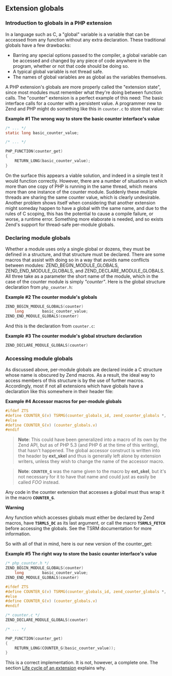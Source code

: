 Extension globals
-----------------

### Introduction to globals in a PHP extension

In a language such as C, a "global" variable is a variable that can be
accessed from any function without any extra declaration. These
traditional globals have a few drawbacks:

-   <span class="simpara"> Barring any special options passed to the
    compiler, a global variable can be accessed and changed by any piece
    of code anywhere in the program, whether or not that code should be
    doing so. </span>
-   <span class="simpara"> A typical global variable is not thread safe.
    </span>
-   <span class="simpara"> The names of global variables are as global
    as the variables themselves. </span>

A PHP extension's globals are more properly called the "extension
state", since most modules must remember what they're doing between
function calls. The "counter" extension is a perfect example of this
need: The basic interface calls for a counter with a persistent value. A
programmer new to Zend and PHP might do something like this in
`counter.c` to store that value:

**Example \#1 The wrong way to store the basic counter interface's
value**

``` c
/* ... */
static long basic_counter_value;

/* ... */

PHP_FUNCTION(counter_get)
{
    RETURN_LONG(basic_counter_value);
}
```

On the surface this appears a viable solution, and indeed in a simple
test it would function correctly. However, there are a number of
situations in which more than one copy of PHP is running in the same
thread, which means more than one instance of the counter module.
Suddenly these multiple threads are sharing the same counter value,
which is clearly undesirable. Another problem shows itself when
considering that another extension might someday happen to have a global
with the same name, and due to the rules of C scoping, this has the
potential to cause a compile failure, or worse, a runtime error.
Something more elaborate is needed, and so exists Zend's support for
thread-safe per-module globals.

### Declaring module globals

Whether a module uses only a single global or dozens, they must be
defined in a structure, and that structure must be declared. There are
some macros that assist with doing so in a way that avoids name
conflicts between modules: <span
class="function">ZEND\_BEGIN\_MODULE\_GLOBALS</span>, <span
class="function">ZEND\_END\_MODULE\_GLOBALS</span>, and <span
class="function">ZEND\_DECLARE\_MODULE\_GLOBALS</span>. All three take
as a parameter the short name of the module, which in the case of the
counter module is simply *"counter"*. Here is the global structure
declaration from `php_counter.h`:

**Example \#2 The counter module's globals**

``` c
ZEND_BEGIN_MODULE_GLOBALS(counter)
    long        basic_counter_value;
ZEND_END_MODULE_GLOBALS(counter)
```

And this is the declaration from `counter.c`:

**Example \#3 The counter module's global structure declaration**

``` c
ZEND_DECLARE_MODULE_GLOBALS(counter)
```

### Accessing module globals

As discussed above, per-module globals are declared inside a C structure
whose name is obscured by Zend macros. As a result, the ideal way to
access members of this structure is by the use of further macros.
Accordingly, most if not all extensions which have globals have a
declaration like this somewhere in their header file:

**Example \#4 Accessor macros for per-module globals**

``` c
#ifdef ZTS
#define COUNTER_G(v) TSRMG(counter_globals_id, zend_counter_globals *, v)
#else
#define COUNTER_G(v) (counter_globals.v)
#endif
```

> **Note**: <span class="simpara"> This could have been generalized into
> a macro of its own by the Zend API, but as of PHP 5.3 (and PHP 6 at
> the time of this writing), that hasn't happened. The global accessor
> construct is written into the header by **ext\_skel** and thus is
> generally left alone by extension writers, unless they wish to change
> the name of the accessor macro. </span>

> **Note**: <span class="simpara"> **`COUNTER_G`** was the name given to
> the macro by **ext\_skel**, but it's not necessary for it to have that
> name and could just as easily be called *FOO* instead. </span>

Any code in the counter extension that accesses a global must thus wrap
it in the macro **`COUNTER_G`**.

**Warning**

Any function which accesses globals must either be declared by Zend
macros, have **`TSRMLS_DC`** as its last argument, or call the macro
**`TSRMLS_FETCH`** before accessing the globals. See the TSRM
documentation for more information.

So with all of that in mind, here is our new version of the <span
class="function">counter\_get</span>:

**Example \#5 The right way to store the basic counter interface's
value**

``` c
/* php_counter.h */
ZEND_BEGIN_MODULE_GLOBALS(counter)
    long        basic_counter_value;
ZEND_END_MODULE_GLOBALS(counter)

#ifdef ZTS
#define COUNTER_G(v) TSRMG(counter_globals_id, zend_counter_globals *, v)
#else
#define COUNTER_G(v) (counter_globals.v)
#endif

/* counter.c */
ZEND_DECLARE_MODULE_GLOBALS(counter)

/* ... */

PHP_FUNCTION(counter_get)
{
    RETURN_LONG(COUNTER_G(basic_counter_value));
}
```

This is a correct implementation. It is not, however, a complete one.
The section
<a href="/internals2/structure/lifecycle.html" class="xref">Life cycle of an extension</a>
explains why.

